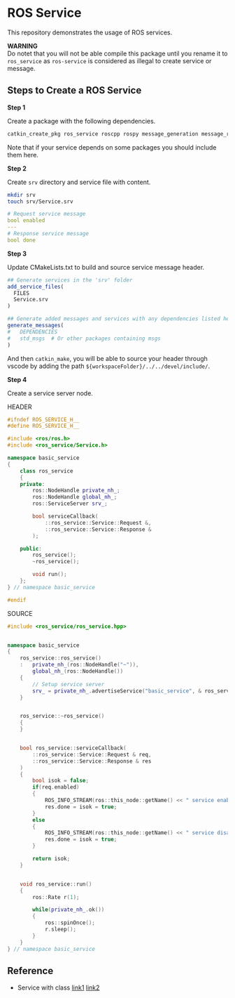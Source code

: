 # ROS Service

This repository demonstrates the usage of ROS services.

**WARNING**  
Do notet that you will not be able compile this package until you rename it to `ros_service` as `ros-service` is considered as illegal to create service or message.  

## Steps to Create a ROS Service

**Step 1**  

Create a package with the following dependencies.  

```bash
catkin_create_pkg ros_service roscpp rospy message_generation message_runtime
```

Note that if your service depends on some packages you should include them here.  

**Step 2**  

Create `srv` directory and service file with content.  
```bash
mkdir srv
touch srv/Service.srv
```

```yaml
# Request service message
bool enabled
---
# Response service message
bool done
```

**Step 3**

Update CMakeLists.txt to build and source service message header.  

```cmake
## Generate services in the 'srv' folder
add_service_files(
  FILES
  Service.srv
)

## Generate added messages and services with any dependencies listed here
generate_messages(
#   DEPENDENCIES
#   std_msgs  # Or other packages containing msgs
)
```

And then `catkin_make`, you will be able to source your header through vscode by adding the path `${workspaceFolder}/../../devel/include/`.

**Step 4**

Create a service server node.  

HEADER
```cpp
#ifndef ROS_SERVICE_H__
#define ROS_SERVICE_H__

#include <ros/ros.h>
#include <ros_service/Service.h>

namespace basic_service
{
    class ros_service
    {
    private:
        ros::NodeHandle private_nh_;
        ros::NodeHandle global_nh_;
        ros::ServiceServer srv_;

        bool serviceCallback(
            ::ros_service::Service::Request &,
            ::ros_service::Service::Response &
        );

    public:
        ros_service();
        ~ros_service();

        void run();
    };
} // namespace basic_service

#endif
```

SOURCE
```cpp
#include <ros_service/ros_service.hpp>


namespace basic_service
{
    ros_service::ros_service()
    :   private_nh_(ros::NodeHandle("~")),
        global_nh_(ros::NodeHandle())
    {
        // Setup service server
        srv_ = private_nh_.advertiseService("basic_service", & ros_service::serviceCallback, this);
    }


    ros_service::~ros_service()
    {
    }


    bool ros_service::serviceCallback(
        ::ros_service::Service::Request & req,
        ::ros_service::Service::Response & res
    )
    {
        bool isok = false;
        if(req.enabled)
        {
            ROS_INFO_STREAM(ros::this_node::getName() << " service enabled(" << req.enabled << ")");
            res.done = isok = true;
        }
        else
        {
            ROS_INFO_STREAM(ros::this_node::getName() << " service disabled(" << req.enabled << ")");
            res.done = isok = true;
        }

        return isok;
    }


    void ros_service::run()
    {
        ros::Rate r(1);

        while(private_nh_.ok())
        {
            ros::spinOnce();
            r.sleep();
        }
    }
} // namespace basic_service
```


## Reference

- Service with class [link1](https://answers.ros.org/question/214597/service-with-class-method/) [link2](https://answers.ros.org/question/308160/problem-declaring-a-service-server-within-a-class/)